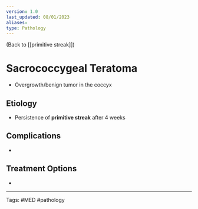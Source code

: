 ```yaml
---
version: 1.0
last_updated: 08/01/2023
aliases: 
type: Pathology
---
```


(Back to [[primitive streak]])

# Sacrococcygeal Teratoma

- Overgrowth/benign tumor in the coccyx

## Etiology
- Persistence of **primitive streak** after 4 weeks

## Complications
- 

## Treatment Options
- 

---
Tags: #MED #pathology 